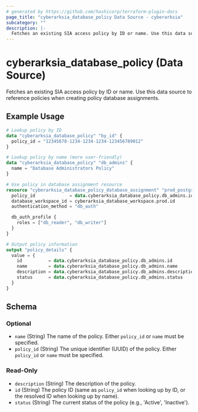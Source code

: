 ```yaml
---
# generated by https://github.com/hashicorp/terraform-plugin-docs
page_title: "cyberarksia_database_policy Data Source - cyberarksia"
subcategory: ""
description: |-
  Fetches an existing SIA access policy by ID or name. Use this data source to reference policies when creating policy database assignments.
---
```


# cyberarksia_database_policy (Data Source)

Fetches an existing SIA access policy by ID or name. Use this data source to reference policies when creating policy database assignments.

## Example Usage

```terraform
# Lookup policy by ID
data "cyberarksia_database_policy" "by_id" {
  policy_id = "12345678-1234-1234-1234-123456789012"
}

# Lookup policy by name (more user-friendly)
data "cyberarksia_database_policy" "db_admins" {
  name = "Database Administrators Policy"
}

# Use policy in database assignment resource
resource "cyberarksia_database_policy_database_assignment" "prod_postgres" {
  policy_id             = data.cyberarksia_database_policy.db_admins.id
  database_workspace_id = cyberarksia_database_workspace.prod.id
  authentication_method = "db_auth"

  db_auth_profile {
    roles = ["db_reader", "db_writer"]
  }
}

# Output policy information
output "policy_details" {
  value = {
    id          = data.cyberarksia_database_policy.db_admins.id
    name        = data.cyberarksia_database_policy.db_admins.name
    description = data.cyberarksia_database_policy.db_admins.description
    status      = data.cyberarksia_database_policy.db_admins.status
  }
}
```

<!-- schema generated by tfplugindocs -->
## Schema

### Optional

- `name` (String) The name of the policy. Either `policy_id` or `name` must be specified.
- `policy_id` (String) The unique identifier (UUID) of the policy. Either `policy_id` or `name` must be specified.

### Read-Only

- `description` (String) The description of the policy.
- `id` (String) The policy ID (same as `policy_id` when looking up by ID, or the resolved ID when looking up by name).
- `status` (String) The current status of the policy (e.g., 'Active', 'Inactive').
